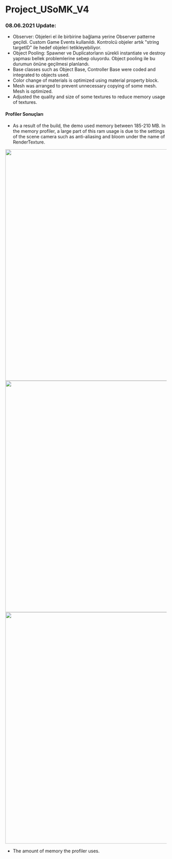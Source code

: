 # Project_USoMK_V4

### 08.06.2021 Update:
* Observer: Objeleri el ile birbirine bağlama yerine Observer patterne geçildi. Custom Game Events kullanıldı. Kontrolcü objeler artık "string targetID" ile hedef objeleri tetikleyebiliyor.
* Object Pooling: Spawner ve Duplicatorların sürekli instantiate ve destroy yapması bellek problemlerine sebep oluyordu. Object pooling ile bu durumun önüne geçilmesi planlandı.
* Base classes such as Object Base, Controller Base were coded and integrated to objects used.
* Color change of materials is optimized using material property block.
* Mesh was arranged to prevent unnecessary copying of some mesh. Mesh is optimized.
* Adjusted the quality and size of some textures to reduce memory usage of textures.

#### Profiler Sonuçları
* As a result of the build, the demo used memory between 185-210 MB. In the memory profiler, a large part of this ram usage is due to the settings of the scene camera such as anti-aliasing and bloom under the name of RenderTexture.

<p align="center">
<img src="/profilerSonuclar/MemoryProfiler.jpg" width="720">
<img src="/profilerSonuclar/profiler1.jpg" width="720">
<img src="/profilerSonuclar/profiler2profilers%20sze.jpg" width="720">
  
* The amount of memory the profiler uses.
</p>
  

